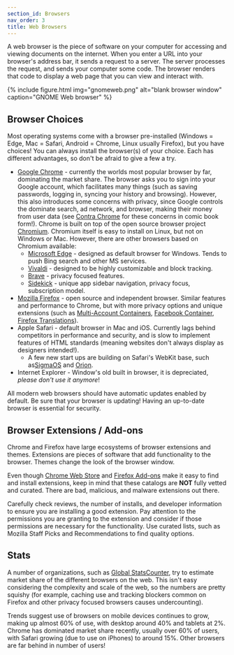 ```yaml
---
section_id: Browsers
nav_order: 3
title: Web Browsers
---
```


A web browser is the piece of software on your computer for accessing and viewing documents on the internet.
When you enter a URL into your browser's address bar, it sends a request to a server.
The server processes the request, and sends your computer some code.
The browser renders that code to display a web page that you can view and interact with.

{% include figure.html img="gnomeweb.png" alt="blank browser window" caption="GNOME Web browser" %}

## Browser Choices

Most operating systems come with a browser pre-installed (Windows = Edge, Mac = Safari, Android = Chrome, Linux usually Firefox), but you have choices!
You can always install the browser(s) of your choice.
Each has different advantages, so don't be afraid to give a few a try.

- [Google Chrome](https://www.google.com/chrome/) - currently the worlds most popular browser by far, dominating the market share. The browser asks you to sign into your Google account, which facilitates many things (such as saving passwords, logging in, syncing your history and browsing). However, this also introduces some concerns with privacy, since Google controls the dominate search, ad network, and browser, making their money from user data (see [Contra Chrome](https://contrachrome.com/) for these concerns in comic book form!). Chrome is built on top of the open source browser project [Chromium](https://www.chromium.org/Home/). Chromium itself is easy to install on Linux, but not on Windows or Mac. However, there are other browsers based on Chromium available:
    - [Microsoft Edge](https://www.microsoft.com/en-us/edge) - designed as default browser for Windows. Tends to push Bing search and other MS services.
    - [Vivaldi](https://vivaldi.com/) - designed to be highly customizable and block tracking.
    - [Brave](https://brave.com/) - privacy focused features.
    - [Sidekick](https://www.meetsidekick.com/) - unique app sidebar navigation, privacy focus, subscription model.
- [Mozilla Firefox](https://www.mozilla.org/en-US/firefox/new/) - open source and independent browser. Similar features and performance to Chrome, but with more privacy options and unique extensions (such as [Multi-Account Containers](https://addons.mozilla.org/en-US/firefox/addon/multi-account-containers/), [Facebook Container](https://addons.mozilla.org/en-US/firefox/addon/facebook-container/), [Firefox Translations](https://addons.mozilla.org/en-US/firefox/addon/firefox-translations/)).
- Apple Safari - default browser in Mac and iOS. Currently lags behind competitors in performance and security, and is slow to implement features of HTML standards (meaning websites don't always display as designers intended!).
    - A few new start ups are building on Safari's WebKit base, such as[SigmaOS](https://sigmaos.com/) and [Orion](https://browser.kagi.com/).
- Internet Explorer - Window's old built in browser, it is depreciated, *please don't use it anymore*!

All modern web browsers should have automatic updates enabled by default.
Be sure that your browser is updating! 
Having an up-to-date browser is essential for security.

## Browser Extensions / Add-ons

Chrome and Firefox have large ecosystems of browser extensions and themes.
Extensions are pieces of software that add functionality to the browser.
Themes change the look of the browser window.

Even though [Chrome Web Store](https://chrome.google.com/webstore) and [Firefox Add-ons](https://addons.mozilla.org/en-US/firefox/) make it easy to find and install extensions, keep in mind that these catalogs are **NOT** fully vetted and curated.
There are bad, malicious, and malware extensions out there.

Carefully check reviews, the number of installs, and developer information to ensure you are installing a good extension. 
Pay attention to the permissions you are granting to the extension and consider if those permissions are necessary for the functionality.
Use curated lists, such as Mozilla Staff Picks and Recommendations to find quality options.

## Stats

A number of organizations, such as [Global StatsCounter](https://gs.statcounter.com/), try to estimate market share of the different browsers on the web. 
This isn't easy considering the complexity and scale of the web, so the numbers are pretty squishy (for example, caching use and tracking blockers common on Firefox and other privacy focused browsers causes undercounting).

Trends suggest use of browsers on mobile devices continues to grow, making up almost 60% of use, with desktop around 40% and tablets at 2%. 
Chrome has dominated market share recently, usually over 60% of users, with Safari growing (due to use on iPhones) to around 15%.
Other browsers are far behind in number of users!
